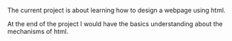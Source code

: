 The current project is about learning how to design a webpage using html.

At the end of the project I would have the basics understanding about the mechanisms of html.
